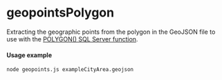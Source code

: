 # geopointsPolygon

Extracting the geographic points from the polygon in the GeoJSON file to use with the [POLYGON() SQL Server function](https://learn.microsoft.com/en-us/sql/relational-databases/spatial/polygon?view=sql-server-ver16).

#### Usage example

```bash
node geopoints.js exampleCityArea.geojson
```
